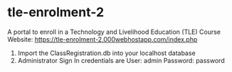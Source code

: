 # tle-enrolment-2
A portal to enroll in a Technology and Livelihood Education (TLE) Course
Website: https://tle-enrolment-2.000webhostapp.com/index.php

1. Import the ClassRegistration.db into your localhost database
2. Administrator Sign In credentials are User: admin Password: password
